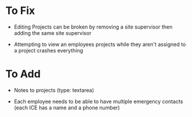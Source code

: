 # To Fix

- Editing Projects can be broken by removing a site supervisor then adding the same site supervisor

- Attempting to view an employees projects while they aren't assigned to a project crashes everything

# To Add

- Notes to projects (type: textarea)

- Each employee needs to be able to have multiple emergency contacts (each ICE has a name and a phone number)
